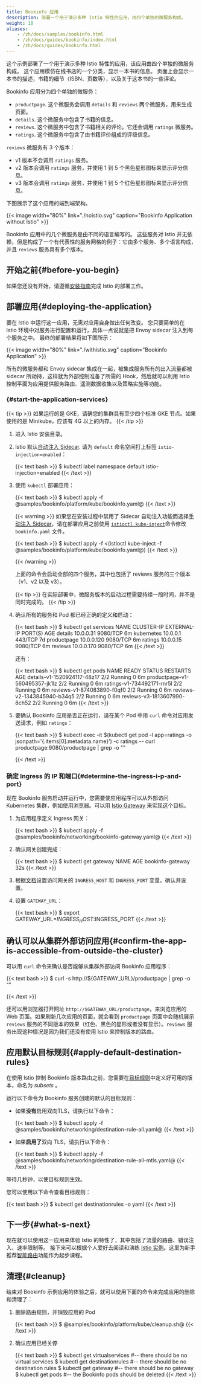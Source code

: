 ```yaml
---
title: Bookinfo 应用
description: 部署一个用于演示多种 Istio 特性的应用，由四个单独的微服务构成。
weight: 10
aliases:
    - /zh/docs/samples/bookinfo.html
    - /zh/docs/guides/bookinfo/index.html
    - /zh/docs/guides/bookinfo.html
---
```


这个示例部署了一个用于演示多种 Istio 特性的应用，该应用由四个单独的微服务构成。
这个应用模仿在线书店的一个分类，显示一本书的信息。
页面上会显示一本书的描述，书籍的细节（ISBN、页数等），以及关于这本书的一些评论。

Bookinfo 应用分为四个单独的微服务：

* `productpage`. 这个微服务会调用 `details` 和 `reviews` 两个微服务，用来生成页面。
* `details`. 这个微服务中包含了书籍的信息。
* `reviews`. 这个微服务中包含了书籍相关的评论。它还会调用 `ratings` 微服务。
* `ratings`. 这个微服务中包含了由书籍评价组成的评级信息。

`reviews` 微服务有 3 个版本：

* v1 版本不会调用 `ratings` 服务。
* v2 版本会调用 `ratings` 服务，并使用 1 到 5 个黑色星形图标来显示评分信息。
* v3 版本会调用 `ratings` 服务，并使用 1 到 5 个红色星形图标来显示评分信息。

下图展示了这个应用的端到端架构。

{{< image width="80%" link="./noistio.svg" caption="Bookinfo Application without Istio" >}}

Bookinfo 应用中的几个微服务是由不同的语言编写的。
这些服务对 Istio 并无依赖，但是构成了一个有代表性的服务网格的例子：它由多个服务、多个语言构成，并且 `reviews` 服务具有多个版本。

## 开始之前{#before-you-begin}

如果您还没有开始，请遵循[安装指南](/zh/docs/setup/)完成 Istio 的部署工作。

## 部署应用{#deploying-the-application}

要在 Istio 中运行这一应用，无需对应用自身做出任何改变。
您只要简单的在 Istio 环境中对服务进行配置和运行，具体一点说就是把 Envoy sidecar 注入到每个服务之中。
最终的部署结果将如下图所示：

{{< image width="80%" link="./withistio.svg" caption="Bookinfo Application" >}}

所有的微服务都和 Envoy sidecar 集成在一起，被集成服务所有的出入流量都被 sidecar 所劫持，这样就为外部控制准备了所需的 Hook，然后就可以利用 Istio 控制平面为应用提供服务路由、遥测数据收集以及策略实施等功能。

### {#start-the-application-services}

{{< tip >}}
如果运行的是 GKE，请确您的集群具有至少四个标准 GKE 节点。如果使用的是 Minikube，应该有 4G 以上的内存。
{{< /tip >}}

1.  进入 Istio 安装目录。

1.  Istio 默认[自动注入 Sidecar](/zh/docs/setup/additional-setup/sidecar-injection/#automatic-sidecar-injection).
    请为 `default` 命名空间打上标签 `istio-injection=enabled`：

    {{< text bash >}}
    $ kubectl label namespace default istio-injection=enabled
    {{< /text >}}

1.  使用 `kubectl` 部署应用：

    {{< text bash >}}
    $ kubectl apply -f @samples/bookinfo/platform/kube/bookinfo.yaml@
    {{< /text >}}

    {{< warning >}}
    如果您在安装过程中禁用了 Sidecar 自动注入功能而选择[手动注入 Sidecar](/zh/docs/setup/additional-setup/sidecar-injection/#manual-sidecar-injection)，请在部署应用之前使用 [`istioctl kube-inject`](/zh/docs/reference/commands/istioctl/#istioctl-kube-inject)命令修改 `bookinfo.yaml` 文件。

    {{< text bash >}}
    $ kubectl apply -f <(istioctl kube-inject -f @samples/bookinfo/platform/kube/bookinfo.yaml@)
    {{< /text >}}

    {{< /warning >}}

    上面的命令会启动全部的四个服务，其中也包括了 reviews 服务的三个版本（v1、v2 以及 v3）。

    {{< tip >}}
    在实际部署中，微服务版本的启动过程需要持续一段时间，并不是同时完成的。
    {{< /tip >}}

1.  确认所有的服务和 Pod 都已经正确的定义和启动：

    {{< text bash >}}
    $ kubectl get services
    NAME                       CLUSTER-IP   EXTERNAL-IP   PORT(S)              AGE
    details                    10.0.0.31    <none>        9080/TCP             6m
    kubernetes                 10.0.0.1     <none>        443/TCP              7d
    productpage                10.0.0.120   <none>        9080/TCP             6m
    ratings                    10.0.0.15    <none>        9080/TCP             6m
    reviews                    10.0.0.170   <none>        9080/TCP             6m
    {{< /text >}}

    还有：

    {{< text bash >}}
    $ kubectl get pods
    NAME                                        READY     STATUS    RESTARTS   AGE
    details-v1-1520924117-48z17                 2/2       Running   0          6m
    productpage-v1-560495357-jk1lz              2/2       Running   0          6m
    ratings-v1-734492171-rnr5l                  2/2       Running   0          6m
    reviews-v1-874083890-f0qf0                  2/2       Running   0          6m
    reviews-v2-1343845940-b34q5                 2/2       Running   0          6m
    reviews-v3-1813607990-8ch52                 2/2       Running   0          6m
    {{< /text >}}

1.  要确认 Bookinfo 应用是否正在运行，请在某个 Pod 中用 `curl` 命令对应用发送请求，例如 `ratings`：

    {{< text bash >}}
    $ kubectl exec -it $(kubectl get pod -l app=ratings -o jsonpath='{.items[0].metadata.name}') -c ratings -- curl productpage:9080/productpage | grep -o "<title>.*</title>"
    <title>Simple Bookstore App</title>
    {{< /text >}}

### 确定 Ingress 的 IP 和端口{#determine-the-ingress-i-p-and-port}

现在 Bookinfo 服务启动并运行中，您需要使应用程序可以从外部访问 Kubernetes 集群，例如使用浏览器。可以用 [Istio Gateway](/zh/docs/concepts/traffic-management/#gateways) 来实现这个目标。

1.  为应用程序定义 Ingress 网关：

    {{< text bash >}}
    $ kubectl apply -f @samples/bookinfo/networking/bookinfo-gateway.yaml@
    {{< /text >}}

1.  确认网关创建完成：

    {{< text bash >}}
    $ kubectl get gateway
    NAME               AGE
    bookinfo-gateway   32s
    {{< /text >}}

1.  根据[文档](/zh/docs/tasks/traffic-management/ingress/ingress-control/#determining-the-ingress-i-p-and-ports)设置访问网关的 `INGRESS_HOST` 和 `INGRESS_PORT` 变量。确认并设置。

1.  设置 `GATEWAY_URL`：

    {{< text bash >}}
    $ export GATEWAY_URL=$INGRESS_HOST:$INGRESS_PORT
    {{< /text >}}

## 确认可以从集群外部访问应用{#confirm-the-app-is-accessible-from-outside-the-cluster}

可以用 `curl` 命令来确认是否能够从集群外部访问 Bookinfo 应用程序：

{{< text bash >}}
$ curl -s http://${GATEWAY_URL}/productpage | grep -o "<title>.*</title>"
<title>Simple Bookstore App</title>
{{< /text >}}

还可以用浏览器打开网址 `http://$GATEWAY_URL/productpage`，来浏览应用的 Web 页面。如果刷新几次应用的页面，就会看到 `productpage` 页面中会随机展示 `reviews` 服务的不同版本的效果（红色、黑色的星形或者没有显示）。`reviews` 服务出现这种情况是因为我们还没有使用 Istio 来控制版本的路由。

## 应用默认目标规则{#apply-default-destination-rules}

在使用 Istio 控制 Bookinfo 版本路由之前，您需要在[目标规则](/zh/docs/concepts/traffic-management/#destination-rules)中定义好可用的版本，命名为 *subsets* 。

运行以下命令为 Bookinfo 服务创建的默认的目标规则：

* 如果**没有**启用双向TLS，请执行以下命令：

    {{< text bash >}}
    $ kubectl apply -f @samples/bookinfo/networking/destination-rule-all.yaml@
    {{< /text >}}

* 如果**启用了**双向 TLS，请执行以下命令：

    {{< text bash >}}
    $ kubectl apply -f @samples/bookinfo/networking/destination-rule-all-mtls.yaml@
    {{< /text >}}

等待几秒钟，以使目标规则生效。

您可以使用以下命令查看目标规则：

{{< text bash >}}
$ kubectl get destinationrules -o yaml
{{< /text >}}

## 下一步{#what-s-next}

现在就可以使用这一应用来体验 Istio 的特性了，其中包括了流量的路由、错误注入、速率限制等。
接下来可以根据个人爱好去阅读和演练 [Istio 实例](/zh/docs/tasks)。这里为新手推荐[智能路由](/zh/docs/tasks/traffic-management/request-routing/)功能作为起步课程。

## 清理{#cleanup}

结束对 Bookinfo 示例应用的体验之后，就可以使用下面的命令来完成应用的删除和清理了：

1.  删除路由规则，并销毁应用的 Pod

    {{< text bash >}}
    $ @samples/bookinfo/platform/kube/cleanup.sh@
    {{< /text >}}

1.  确认应用已经关停

    {{< text bash >}}
    $ kubectl get virtualservices   #-- there should be no virtual services
    $ kubectl get destinationrules  #-- there should be no destination rules
    $ kubectl get gateway           #-- there should be no gateway
    $ kubectl get pods              #-- the Bookinfo pods should be deleted
    {{< /text >}}
